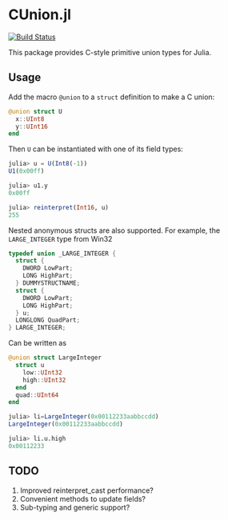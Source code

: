 # CUnion.jl

[![Build Status](https://travis-ci.org/azurefx/CUnion.jl.svg?branch=master)](https://travis-ci.org/azurefx/CUnion.jl)

This package provides C-style primitive union types for Julia.

## Usage

Add the macro `@union` to a `struct` definition to make a C union:

```julia
@union struct U
  x::UInt8
  y::UInt16
end
```

Then `U` can be instantiated with one of its field types:

```julia
julia> u = U(Int8(-1))
U1(0x00ff)

julia> u1.y
0x00ff

julia> reinterpret(Int16, u)
255
```

Nested anonymous structs are also supported. For example, the `LARGE_INTEGER` type from Win32
```cpp
typedef union _LARGE_INTEGER {
  struct {
    DWORD LowPart;
    LONG HighPart;
  } DUMMYSTRUCTNAME;
  struct {
    DWORD LowPart;
    LONG HighPart;
  } u;
  LONGLONG QuadPart;
} LARGE_INTEGER;
```
Can be written as
```julia
@union struct LargeInteger
  struct u
    low::UInt32
    high::UInt32
  end
  quad::UInt64
end
```
```julia
julia> li=LargeInteger(0x00112233aabbccdd)
LargeInteger(0x00112233aabbccdd)

julia> li.u.high
0x00112233
```

## TODO

1. Improved reinterpret_cast performance?
2. Convenient methods to update fields?
3. Sub-typing and generic support?
